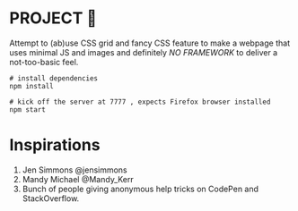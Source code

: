 # PROJECT 🐸

Attempt to (ab)use CSS grid and fancy CSS feature to make a webpage that uses
minimal JS and images and definitely _NO FRAMEWORK_ to deliver a not-too-basic
feel.

    # install dependencies
    npm install

    # kick off the server at 7777 , expects Firefox browser installed
    npm start

# Inspirations

1. Jen Simmons @jensimmons
2. Mandy Michael @Mandy_Kerr
3. Bunch of people giving anonymous help tricks on CodePen and StackOverflow.
